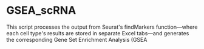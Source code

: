 # GSEA_scRNA
This script processes the output from Seurat's findMarkers function—where each cell type's results are stored in separate Excel tabs—and generates the corresponding Gene Set Enrichment Analysis (GSEA

